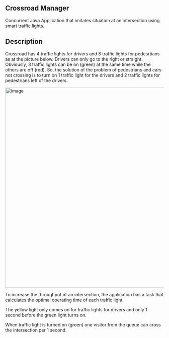## Crossroad Manager

Concurrent Java Application that imitates situation at an intersection using smart traffic lights.

## Description

Crossroad has 4 traffic lights for drivers and 8 traffic lights for pedesrtians as at the picture below.
Drivers can only go to the right or straight. Obviously, 3 traffic lights can be on (green) at the same time while the others are off (red).
So, the solution of the problem of pedestrians and cars not crossing is to turn on 1 traffic light for the drivers and 2 traffic lights for pedestrians left of the drivers.


<img width="636" alt="image" src="https://github.com/lilyrubich/crossroad-manager/assets/124808148/e1b3c3c9-4466-4541-946d-a9536af08fe2">


To increase the throughput of an intersection, the application has a task that calculates the optimal operating time of each traffic light.

The yellow light only comes on for traffic lights for drivers and only 1 second before the green light turns on.

When traffic light is turned on (green) one visitor from the queue can cross the intersection per 1 second.
